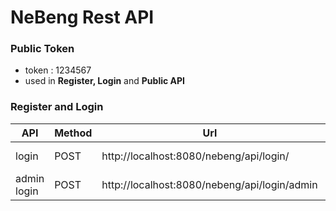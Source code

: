# NeBeng Rest API

### Public Token

- token : 1234567
- used in **Register, Login** and **Public API**

### Register and Login

|API    | Method| Url    | Required|
|-------|-------|--------|---------|
|login  |POST   |http://localhost:8080/nebeng/api/login/|email,pass, token|
|admin login | POST |http://localhost:8080/nebeng/api/login/admin|username,pass, token|



